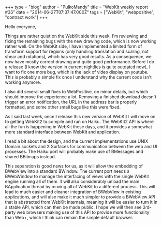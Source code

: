 +++
type = "blog"
author = "PulkoMandy"
title = "WebKit weekly report #36"
date = "2014-06-27T07:37:47.000Z"
tags = ["WebKit", "webpositive", "contract work"]
+++

Hello everyone,

Things are rather quiet on the WebKit side this week. I'm reviewing and fixing the remaining bugs with the new drawing code, which is now working rather well. On the WebKit side, I have implemented a limited form of transform support for regions (only handling translation and scaling, not shear and rotations), which has very good results. As a consequence, we now have mostly correct drawing and quite good performance. Before I do a release (I know the version in current nightlies is quite outdated now), I want to fix one more bug, which is the lack of video display on youtube. This is probably a simple fix once I understand why the current code isn't working anymore.

<!--more-->

I also did several small fixes to WebPositive, on minor details, but which should improve the experience a lot. Removing a finished download doesn't trigger an error notification, the URL in the address bar is properly formatted, and some other small bugs like this were fixed.

As I said last week, once I release this new version of WebKit I will move on to getting WebKit2 to compile and run on Haiku. The WebKit2 API is where all the fun is happening in WebKit these days, and it provides a somewhat more standard interface between WebKit and application.

I read a bit about the design, and the current implementations use UNIX Domain sockets and X Surfaces for communication between the web and UI processes. The Haiku port will probably make use of BMessages and shared BBitmaps instead.

This separation is good news for us, as it will allow the embedding of BWebView into a standard BWindow. The current port needs a BWebWindow to manage the interfacing of views with the single WebKit engine running all of them. It will also considerably unload the main BApplication thread by moving all of WebKit to a different process. This will lead to much easier and cleaner integration of BWebView in existing applications, and will also make it much simpler to provide a BWebView API that is abstracted from WebKit internals, meaning it will be easier to turn it in a stable API, which can then be made public. I hope we will then see 3rd-party web browsers making use of this API to provide more functionality than Web+, which I think can remain the simple default browser.